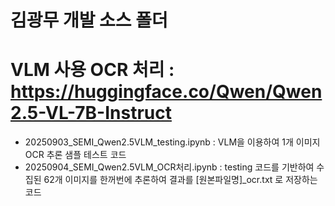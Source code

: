 # 김광무 개발 소스 폴더

# VLM 사용 OCR 처리 : https://huggingface.co/Qwen/Qwen2.5-VL-7B-Instruct
* 20250903_SEMI_Qwen2.5VLM_testing.ipynb : VLM을 이용하여 1개 이미지 OCR 추론 샘플 테스트 코드
* 20250904_SEMI_Qwen2.5VLM_OCR처리.ipynb : testing 코드를 기반하여 수집된 62개 이미지를 한꺼번에 추론하여 결과를 [원본파일명]_ocr.txt 로 저장하는 코드
